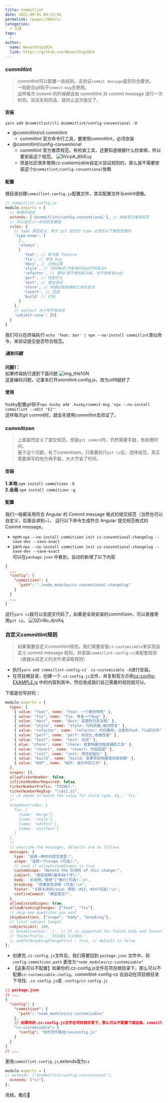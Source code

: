 ```yaml
---
title: commitlint
date: 2022-09-01 00:23:54
permalink: /pages/266e7c/
categories:
  - 工具
tags:
  - 
author: 
  name: NeverStop1024
  link: https://github.com/NeverStop1024
---
```

### commitlint
> commitlint可以配置一些规则，去验证`commit message`是否符合要求。  
一般配合git钩子`commit-msg`去使用。  
这样每次 commit 的时候都会由 commitlint 对 commit message 进行一次检验。验证失败的话，就终止这次提交了。

#### 安装
`yarn add @commitlint/cli @commitlint/config-conventional -D
`
* @commitlint/cli commitlint 
  * commitlint 官方命令行工具，要使用commitlint，必须安装
* @commitlint/config-conventional  
  * commitlint 官方推荐规范，有检查工具，还要知道根据什么检查嘛，所以要安装这个规范。
    ![5VcsiA_8XiEuy](https://cdn.jsdelivr.net/gh/NeverStop1024/images-store@main/blog/5VcsiA_8XiEuy.png)
  * 但是社区很多使用cz-customizable自定义验证规则的，那么就不需要安装这个`@commitlint/config-conventional`依赖  
#### 配置
根目录创建`commitlint.config.js`配置文件，其实配置文件与eslint很像。
```javascript
// commitlint.config.js
module.exports = {
  // 继承的规则
  extends: ['@commitlint/config-conventional'], // 继承官方推荐规范
  // 可以自定义一些规则去覆盖
  rules: {
    // type 类型定义，表示 git 提交的 type 必须在以下类型范围内
    'type-enum': [
      2,
      'always',
      [
        'feat', // 新功能 feature
        'fix', // 修复 bug
        'docs', // 文档注释
        'style', // 代码格式(不影响代码运行的变动)
        'refactor', // 重构(既不增加新功能，也不是修复bug)
        'perf', // 性能优化
        'test', // 增加测试
        'chore', // 构建过程或辅助工具的变动
        'revert', // 回退
        'build' // 打包
      ]
    ],
    // subject 大小写不做校验
    'subject-case': [0]
  }
}
```
我们可以在终端执行 `echo 'feat: bar' | npx --no-install commitlint`类似命令，来验证提交是否符合规范。
##### 遇到问题
**问题1：**  
如果终端执行遇到下面问题
![img_tHe1GN](https://cdn.jsdelivr.net/gh/NeverStop1024/images-store@main/blog/img_tHe1GN.png)  
这是编码问题，记事本打开ommitlint.config.js，改为utf8就好了
#### 使用
husky配置git钩子`npx husky add .husky/commit-msg 'npx --no-install commitlint --edit "$1"'`  
这样每次git commit时，就会先使用commitlint去验证了。

### commitizen
> 上面虽然定义了提交规范，但是`git commit`时，仍然需要手敲，有些费时间。  
基于这个问题，有了commitizen，只需要执行`git cz`后，选择规范，真正需要填写的地方再手敲，大大节省了时间。

#### 安装
**1.本地**
`npm install commitizen -D
`  
**2.全局**
`npm install commitizen -g
`  
#### 配置
我们一般都采用符合 Angular 的 Commit message 格式的提交规范（当然也可以自定义，后面会讲到~）。
运行以下命令生成符合 Angular 提交规范格式的 Commit message。
* npm `npx --no-install commitizen init cz-conventional-changelog --save-dev --save-exact`
* yarn `npx --no-install commitizen init cz-conventional-changelog --save-dev --save-exact`  
可以在`package.json` 中看到，自动的新增了以下内容
```json
{
  ...
  "config": {
    "commitizen": {
      "path": "./node_modules/cz-conventional-changelog"
    }
  }
  ...
}
```
运行`yarn cz`就可以去提交代码了，如果是全局安装的commitizen，可以直接使用`git cz`。
![QZrrBo_4jniXq](https://cdn.jsdelivr.net/gh/NeverStop1024/images-store@main/blog/QZrrBo_4jniXq.png)

### 自定义commitlint规则
> 如果需要自定义commitlint规则，我们需要安装`cz-customizable`来实现自定义 commit message 规则，并安装`commitlint-config-cz`来配套校验（直接从自定义的文件里读取规则）

* 执行`yarn add commitlint-config-cz  cz-customizable -D`进行安装。  
* 在项目根目录，创建一个`.cz-config.js`文件，并复制官方示例[cz-config-EXAMPLE.js](https://github.com/leoforfree/cz-customizable/blob/master/cz-config-EXAMPLE.js) 中的内容到其中。然后改成我们自己需要的规则就可以。  

下面是份写好的：
```javascript
module.exports = {
  types: [
    { value: "feat", name: "feat: 一个新的特性" },
    { value: "fix", name: "fix: 修复一个Bug" },
    { value: "docs", name: "docs: 变更的只有文档" },
    { value: "style", name: "style: 代码风格,格式修复" },
    { value: "refactor", name: "refactor: 代码重构，注意和feat、fix区分开" },
    { value: "perf", name: "perf: 码优化,改善性能" },
    { value: "test", name: "test: 测试" },
    { alue: "chore", name: "chore: 变更构建流程或辅助工具" },
    { value: "revert", name: "revert: 代码回退" },
    { value: "init", name: "init: 项目初始化" },
    { value: "build", name: "build: 变更项目构建或外部依赖" },
    { value: "WIP", name: "WIP: 进行中的工作" },
  ],
  scopes: [],
  allowTicketNumber: false,
  isTicketNumberRequired: false,
  ticketNumberPrefix: "TICKET-",
  ticketNumberRegExp: "\\d{1,5}",
  // it needs to match the value for field type. Eg.: 'fix'
  /*
  scopeOverrides: {
    fix: [
      {name: 'merge'},
      {name: 'style'},
      {name: 'e2eTest'},
      {name: 'unitTest'}
    ]
  },
  */
  // override the messages, defaults are as follows
  messages: {
    type: "选择一种你的提交类型:",
    scope: "选择一个scope (可选):",
    // used if allowCustomScopes is true
    customScope: "Denote the SCOPE of this change:",
    subject: "简短说明(最多40个字):",
    body: '长说明，使用"|"换行(可选)：\n',
    breaking: "非兼容性说明 (可选):\n",
    footer: "关联关闭的issue，例如：#12, #34(可选):\n",
    confirmCommit: "确定提交?",
  },
  allowCustomScopes: true,
  allowBreakingChanges: ["feat", "fix"],
  // skip any questions you want
  skipQuestions: ["scope", "body", "breaking"],
  // limit subject length
  subjectLimit: 100,
  // breaklineChar: '|', // It is supported for fields body and footer.
  // footerPrefix : 'ISSUES CLOSED:'
  // askForBreakingChangeFirst : true, // default is false
};
```
* 创建完`.cz-config.js`文件后，我们需要回到 `package.json` 文件中，将 `config.commitizen.path` 更改为`"node_modules/cz-customizable"`  
* 【这条可以不配置】如果你的.cz-config.js文件在项目根目录下，那么可以不配置`cz-customizable.config`，commitlint-config-cz 会自动在项目根目录下寻找: `.cz-config.js`或 `.config/cz-config.js`
```json
// package.json
// ...
{
  "config": {
    "commitizen": {
      "path": "node_modules/cz-customizable"
    },
    // 如果你的.cz-config.js文件在项目根目录下，那么可以不配置下面这条，commitlint-config-cz会自动在项目根目录下寻找: .cz-config.js 或 .config/cz-config.js
    "cz-customizable": {
      "config": "你的文件路径/xxxconfig.js"
    }
  }
}
// ...
```
更改`commitlint.config.js`,extends改为`cz`
```javascript
module.exports = {
// extends: ["@commitlint/config-conventional"],
  extends: ["cz"],
};
```
完结，撒花🎉